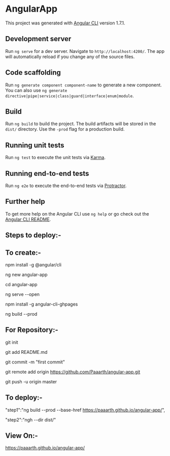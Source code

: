 # AngularApp

This project was generated with [Angular CLI](https://github.com/angular/angular-cli) version 1.7.1.

## Development server

Run `ng serve` for a dev server. Navigate to `http://localhost:4200/`. The app will automatically reload if you change any of the source files.

## Code scaffolding

Run `ng generate component component-name` to generate a new component. You can also use `ng generate directive|pipe|service|class|guard|interface|enum|module`.

## Build

Run `ng build` to build the project. The build artifacts will be stored in the `dist/` directory. Use the `-prod` flag for a production build.

## Running unit tests

Run `ng test` to execute the unit tests via [Karma](https://karma-runner.github.io).

## Running end-to-end tests

Run `ng e2e` to execute the end-to-end tests via [Protractor](http://www.protractortest.org/).

## Further help

To get more help on the Angular CLI use `ng help` or go check out the [Angular CLI README](https://github.com/angular/angular-cli/blob/master/README.md).


## Steps to deploy:-

## To create:-

npm install -g @angular/cli

ng new angular-app

cd angular-app

ng serve --open

npm install -g angular-cli-ghpages

ng build --prod

## For Repository:- 

git init

git add README.md

git commit -m "first commit"

git remote add origin https://github.com/Paaarth/angular-app.git

git push -u origin master

## To deploy:-

"step1":"ng build --prod --base-href https://paaarth.github.io/angular-app/",

"step2":"ngh --dir dist/"

## View On:- 

https://paaarth.github.io/angular-app/